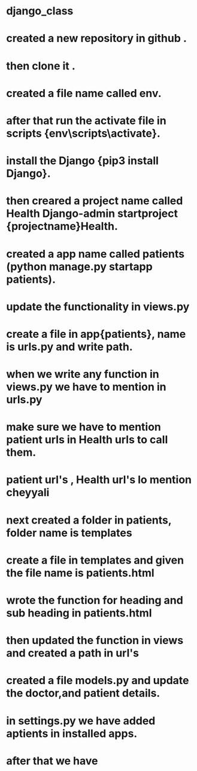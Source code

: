 # django_class

# created a new repository in github .
# then clone it .
# created a file name called env.
# after that run the activate file in scripts {env\scripts\activate}.
# install the Django {pip3 install Django}.
# then creared a project name called Health Django-admin startproject {projectname}Health.
# created a app name called patients (python manage.py startapp patients).
# update the functionality in views.py
# create a file in app{patients}, name is urls.py and write  path.
# when we write any function in views.py we have to mention in urls.py
# make sure we have to mention patient urls in Health urls to call them.
# patient url's , Health url's lo mention cheyyali 
# next created a folder in patients, folder name is templates
# create a file in templates and given the file name is  patients.html
# wrote the function  for heading and sub heading in patients.html 
# then updated the function in views and created a path in url's
# created a file models.py and update the doctor,and patient details.
# in settings.py we have added aptients in installed apps.
# after that we have 


